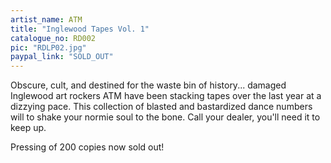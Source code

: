 ```yaml
---
artist_name: ATM
title: "Inglewood Tapes Vol. 1"
catalogue_no: RD002
pic: "RDLP02.jpg"
paypal_link: "SOLD_OUT"
---
```

Obscure, cult, and destined for the waste bin of history... damaged Inglewood art rockers ATM have been stacking tapes over the last year at a dizzying pace. This collection of blasted and bastardized dance numbers will to shake your normie soul to the bone. Call your dealer, you'll need it to keep up.

Pressing of 200 copies now sold out!
